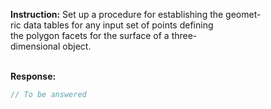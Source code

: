 **Instruction:**
Set up a procedure for establishing the geomet- <br>
ric data tables for any input set of points defining <br>
the polygon facets for the surface of a three- <br>
dimensional object. <br>
<br>

**Response:**
```cpp
// To be answered
```